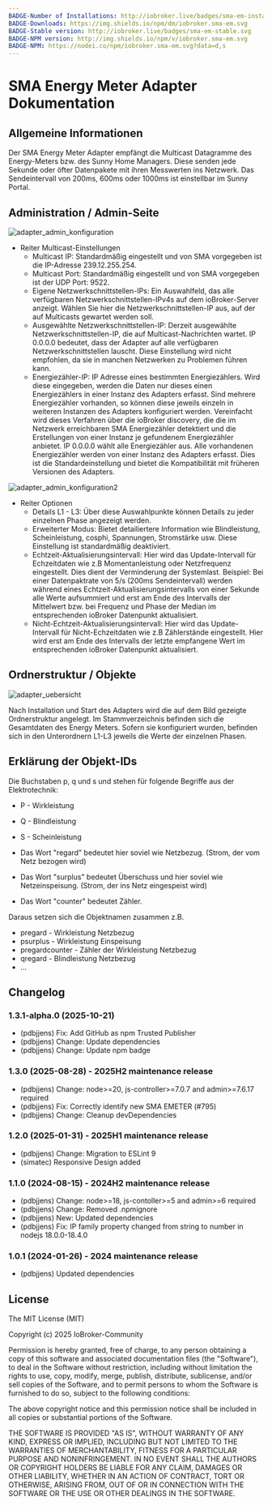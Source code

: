 ```yaml
---
BADGE-Number of Installations: http://iobroker.live/badges/sma-em-installed.svg
BADGE-Downloads: https://img.shields.io/npm/dm/iobroker.sma-em.svg
BADGE-Stable version: http://iobroker.live/badges/sma-em-stable.svg
BADGE-NPM version: http://img.shields.io/npm/v/iobroker.sma-em.svg
BADGE-NPM: https://nodei.co/npm/iobroker.sma-em.svg?data=d,s
---
```

# SMA Energy Meter Adapter Dokumentation

## Allgemeine Informationen

Der SMA Energy Meter Adapter empfängt die Multicast Datagramme des Energy-Meters bzw. des Sunny Home Managers. Diese senden jede Sekunde oder öfter Datenpakete mit ihren Messwerten ins Netzwerk. Das Sendeintervall von 200ms, 600ms oder 1000ms ist einstellbar im Sunny Portal.

## Administration / Admin-Seite

![adapter_admin_konfiguration](img/adminpage1-de.png)

- Reiter Multicast-Einstellungen
  - Multicast IP: Standardmäßig eingestellt und von SMA vorgegeben ist die IP-Adresse 239.12.255.254.
  - Multicast Port: Standardmäßig eingestellt und von SMA vorgegeben ist der UDP Port: 9522.
  - Eigene Netzwerkschnittstellen-IPs: Ein Auswahlfeld, das alle verfügbaren Netzwerkschnittstellen-IPv4s auf dem ioBroker-Server anzeigt. Wählen Sie hier die Netzwerkschnittstellen-IP aus, auf der auf Multicasts gewartet werden soll.
  - Ausgewählte Netzwerkschnittstellen-IP: Derzeit ausgewählte Netzwerkschnittstellen-IP, die auf Multicast-Nachrichten wartet. IP 0.0.0.0 bedeutet, dass der Adapter auf alle verfügbaren Netzwerkschnittstellen lauscht. Diese Einstellung wird nicht empfohlen, da sie in manchen Netzwerken zu Problemen führen kann.
  - Energiezähler-IP: IP Adresse eines bestimmten Energiezählers. Wird diese eingegeben, werden die Daten nur dieses einen Energiezählers in einer Instanz des Adapters erfasst. Sind mehrere Energiezähler vorhanden, so können diese jeweils einzeln in weiteren Instanzen des Adapters konfiguriert werden. Vereinfacht wird dieses Verfahren über die ioBroker discovery, die die im Netzwerk erreichbaren SMA Energiezähler detektiert und die Erstellungen von einer Instanz je gefundenem Energiezähler anbietet.
  IP 0.0.0.0 wählt alle Energiezähler aus. Alle vorhandenen Energiezähler werden von einer Instanz des Adapters erfasst. Dies ist die Standardeinstellung und bietet die Kompatibilität mit früheren Versionen des Adapters.

![adapter_admin_konfiguration2](img/adminpage2-de.png)

- Reiter Optionen
  - Details L1 - L3: Über diese Auswahlpunkte können Details zu jeder einzelnen Phase angezeigt werden.
  - Erweiterter Modus: Bietet detailiertere Information wie Blindleistung, Scheinleistung, cosphi, Spannungen, Stromstärke usw. Diese Einstellung ist standardmäßig deaktiviert.
  - Echtzeit-Aktualisierungsintervall: Hier wird das Update-Intervall für Echzeitdaten wie z.B Momentanleistung oder Netzfrequenz eingestellt. Dies dient der Verminderung der Systemlast. Beispiel: Bei einer Datenpaktrate von 5/s (200ms Sendeintervall) werden während eines Echtzeit-Aktualisierungsintervalls von einer Sekunde alle Werte aufsummiert und erst am Ende des Intervalls der Mittelwert bzw. bei Frequenz und Phase der Median im entsprechenden ioBroker Datenpunkt aktualisiert.
  - Nicht-Echtzeit-Aktualisierungsintervall: Hier wird das Update-Intervall für Nicht-Echzeitdaten wie z.B Zählerstände eingestellt. Hier wird erst am Ende des Intervalls der letzte empfangene Wert im entsprechenden ioBroker Datenpunkt aktualisiert.

## Ordnerstruktur / Objekte

![adapter_uebersicht](img/overview-de.png)

Nach Installation und Start des Adapters wird die auf dem Bild gezeigte Ordnerstruktur angelegt. Im Stammverzeichnis befinden sich die Gesamtdaten des Energy Meters. Sofern sie konfiguriert wurden, befinden sich in den Unterordnern L1-L3 jeweils die Werte der einzelnen Phasen.

## Erklärung der Objekt-IDs

Die Buchstaben p, q und s und stehen für folgende Begriffe aus der Elektrotechnik:

- P - Wirkleistung
- Q - Blindleistung
- S - Scheinleistung

- Das Wort "regard" bedeutet hier soviel wie Netzbezug. (Strom, der vom Netz bezogen wird)
- Das Wort "surplus" bedeutet Überschuss und hier soviel wie Netzeinspeisung. (Strom, der ins Netz eingespeist wird)
- Das Wort "counter" bedeutet Zähler.

Daraus setzen sich die Objektnamen zusammen z.B.

- pregard - Wirkleistung Netzbezug
- psurplus - Wirkleistung Einspeisung
- pregardcounter - Zähler der Wirkleistung Netzbezug
- qregard - Blindleistung Netzbezug
- ...

## Changelog
### 1.3.1-alpha.0 (2025-10-21)

- (pdbjjens) Fix: Add GitHub as npm Trusted Publisher
- (pdbjjens) Change: Update dependencies
- (pdbjjens) Change: Update npm badge

### 1.3.0 (2025-08-28) - 2025H2 maintenance release

- (pdbjjens) Change: node>=20, js-controller>=7.0.7 and admin>=7.6.17 required
- (pdbjjens) Fix: Correctly identify new SMA EMETER (#795)
- (pdbjjens) Change: Cleanup devDependencies

### 1.2.0 (2025-01-31) - 2025H1 maintenance release

- (pdbjjens) Change: Migration to ESLint 9
- (simatec) Responsive Design added

### 1.1.0 (2024-08-15) - 2024H2 maintenance release

- (pdbjjens) Change: node>=18, js-contoller>=5 and admin>=6 required
- (pdbjjens) Change: Removed .npmignore
- (pdbjjens) New: Updated dependencies
- (pdbjjens) Fix: IP family property changed from string to number in nodejs 18.0.0-18.4.0

### 1.0.1 (2024-01-26) - 2024 maintenance release

- (pdbjjens) Updated dependencies

## License

The MIT License (MIT)

Copyright (c) 2025 IoBroker-Community

Permission is hereby granted, free of charge, to any person obtaining a copy
of this software and associated documentation files (the "Software"), to deal
in the Software without restriction, including without limitation the rights
to use, copy, modify, merge, publish, distribute, sublicense, and/or sell
copies of the Software, and to permit persons to whom the Software is
furnished to do so, subject to the following conditions:

The above copyright notice and this permission notice shall be included in
all copies or substantial portions of the Software.

THE SOFTWARE IS PROVIDED "AS IS", WITHOUT WARRANTY OF ANY KIND, EXPRESS OR
IMPLIED, INCLUDING BUT NOT LIMITED TO THE WARRANTIES OF MERCHANTABILITY,
FITNESS FOR A PARTICULAR PURPOSE AND NONINFRINGEMENT. IN NO EVENT SHALL THE
AUTHORS OR COPYRIGHT HOLDERS BE LIABLE FOR ANY CLAIM, DAMAGES OR OTHER
LIABILITY, WHETHER IN AN ACTION OF CONTRACT, TORT OR OTHERWISE, ARISING FROM,
OUT OF OR IN CONNECTION WITH THE SOFTWARE OR THE USE OR OTHER DEALINGS IN
THE SOFTWARE.